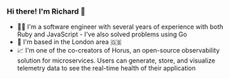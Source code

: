 ### Hi there! I'm Richard 👋

- 👨‍💻 I'm a software engineer with several years of experience with both Ruby and JavaScript - I've also solved problems using Go
- 📍 I'm based in the London area 🇬🇧
- 📈 I'm one of the co-creators of Horus, an open-source observability solution for microservices. Users can generate, store, and visualize telemetry data to see the real-time health of their application 

<!--
**richwynmorris/richwynmorris** is a ✨ _special_ ✨ repository because its `README.md` (this file) appears on your GitHub profile.

Here are some ideas to get you started:

- 🔭 I’m currently working on ...
- 🌱 I’m currently learning ...
- 👯 I’m looking to collaborate on ...
- 🤔 I’m looking for help with ...
- 💬 Ask me about ...
- 📫 How to reach me: ...
- 😄 Pronouns: ...
- ⚡ Fun fact: ...
-->
